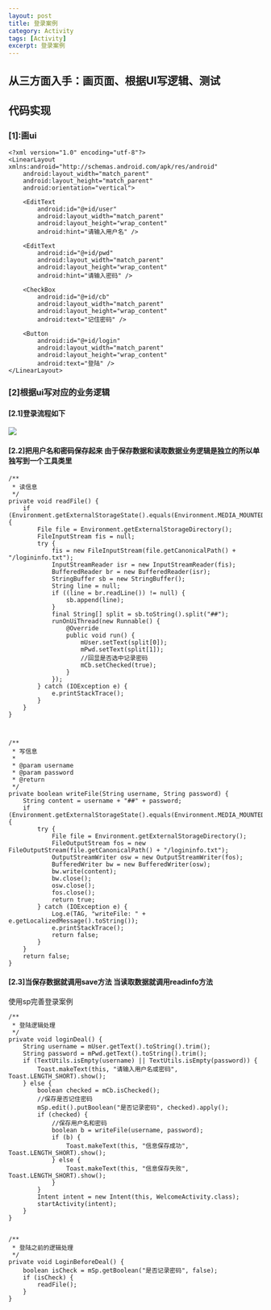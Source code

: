 ```yaml
---
layout: post
title: 登录案例
category: Activity
tags: [Activity]
excerpt: 登录案例
---
```


## 从三方面入手：画页面、根据UI写逻辑、测试 ##

## 代码实现 ##

### [1]:画ui ###

    <?xml version="1.0" encoding="utf-8"?>
	<LinearLayout xmlns:android="http://schemas.android.com/apk/res/android"
	    android:layout_width="match_parent"
	    android:layout_height="match_parent"
	    android:orientation="vertical">
	
	    <EditText
	        android:id="@+id/user"
	        android:layout_width="match_parent"
	        android:layout_height="wrap_content"
	        android:hint="请输入用户名" />
	
	    <EditText
	        android:id="@+id/pwd"
	        android:layout_width="match_parent"
	        android:layout_height="wrap_content"
	        android:hint="请输入密码" />
	
	    <CheckBox
	        android:id="@+id/cb"
	        android:layout_width="match_parent"
	        android:layout_height="wrap_content"
	        android:text="记住密码" />
	
	    <Button
	        android:id="@+id/login"
	        android:layout_width="match_parent"
	        android:layout_height="wrap_content"
	        android:text="登陆" />
	</LinearLayout>

### [2]根据ui写对应的业务逻辑  ###

#### [2.1]登录流程如下 ####


![](http://www.nangongyibin.com/assets/images/Android/1.png)

#### [2.2]把用户名和密码保存起来 由于保存数据和读取数据业务逻辑是独立的所以单独写到一个工具类里 ####


    
    /**
     * 读信息
     */
    private void readFile() {
        if (Environment.getExternalStorageState().equals(Environment.MEDIA_MOUNTED)) {
            File file = Environment.getExternalStorageDirectory();
            FileInputStream fis = null;
            try {
                fis = new FileInputStream(file.getCanonicalPath() + "/logininfo.txt");
                InputStreamReader isr = new InputStreamReader(fis);
                BufferedReader br = new BufferedReader(isr);
                StringBuffer sb = new StringBuffer();
                String line = null;
                if ((line = br.readLine()) != null) {
                    sb.append(line);
                }
                final String[] split = sb.toString().split("##");
                runOnUiThread(new Runnable() {
                    @Override
                    public void run() {
                        mUser.setText(split[0]);
                        mPwd.setText(split[1]);
                        //回显是否选中记录密码
                        mCb.setChecked(true);
                    }
                });
            } catch (IOException e) {
                e.printStackTrace();
            }
        }
    }



    /**
     * 写信息
     *
     * @param username
     * @param password
     * @return
     */
    private boolean writeFile(String username, String password) {
        String content = username + "##" + password;
        if (Environment.getExternalStorageState().equals(Environment.MEDIA_MOUNTED)) {
            try {
                File file = Environment.getExternalStorageDirectory();
                FileOutputStream fos = new FileOutputStream(file.getCanonicalPath() + "/logininfo.txt");
                OutputStreamWriter osw = new OutputStreamWriter(fos);
                BufferedWriter bw = new BufferedWriter(osw);
                bw.write(content);
                bw.close();
                osw.close();
                fos.close();
                return true;
            } catch (IOException e) {
                Log.e(TAG, "writeFile: " + e.getLocalizedMessage().toString());
                e.printStackTrace();
                return false;
            }
        }
        return false;
    }

#### [2.3]当保存数据就调用save方法 当读取数据就调用readinfo方法 ####

使用sp完善登录案例

    
    /**
     * 登陆逻辑处理
     */
    private void loginDeal() {
        String username = mUser.getText().toString().trim();
        String password = mPwd.getText().toString().trim();
        if (TextUtils.isEmpty(username) || TextUtils.isEmpty(password)) {
            Toast.makeText(this, "请输入用户名或密码", Toast.LENGTH_SHORT).show();
        } else {
            boolean checked = mCb.isChecked();
            //保存是否记住密码
            mSp.edit().putBoolean("是否记录密码", checked).apply();
            if (checked) {
                //保存用户名和密码
                boolean b = writeFile(username, password);
                if (b) {
                    Toast.makeText(this, "信息保存成功", Toast.LENGTH_SHORT).show();
                } else {
                    Toast.makeText(this, "信息保存失败", Toast.LENGTH_SHORT).show();
                }
            }
            Intent intent = new Intent(this, WelcomeActivity.class);
            startActivity(intent);
        }
    }

	
    /**
     * 登陆之前的逻辑处理
     */
    private void LoginBeforeDeal() {
        boolean isCheck = mSp.getBoolean("是否记录密码", false);
        if (isCheck) {
            readFile();
        }
    }




